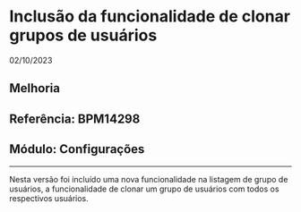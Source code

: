 # Inclusão da funcionalidade de clonar grupos de usuários
02/10/2023
## Melhoria
## Referência: BPM14298
## Módulo: Configurações
***

Nesta versão foi incluído uma nova funcionalidade na listagem de grupo de usuários, a funcionalidade de clonar um grupo de usuários com todos os respectivos usuários.